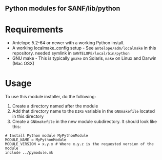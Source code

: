 Python modules for $ANF/lib/python
----------------------------------

Requirements
============

 * Antelope 5.2-64 or newer with a working Python install.
 * A working localmake\_config setup - See `antelope/adm/localmake` in this
   repository.
   needed symlink in `$ANTELOPE/local/bin/python`
 * GNU make - This is typically `gmake` on Solaris, `make` on Linux and
   Darwin (Mac OSX)

Usage
=====

To use this module installer, do the following:

1. Create a directory named after the module
2. Add that directory name to the `DIRS` variable in the `GNUmakefile`
   located in this directory
3. Create a `GNUmakefile` in the new module subdirectory. It should look
   like this:
```
# Install Python module MyPythonModule
MODULE_NAME = MyPythonModule
MODULE_VERSION = x.y.x # Where x.y.z is the requested version of the module
include ../pymodule.mk
```
